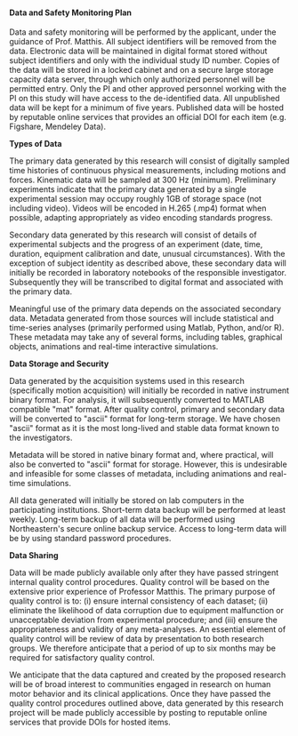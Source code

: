 #### Data and Safety Monitoring Plan

Data and safety monitoring will be performed by the applicant, under the
guidance of Prof. Matthis. All subject identifiers will be removed from
the data. Electronic data will be maintained in digital format stored
without subject identifiers and only with the individual study ID
number. Copies of the data will be stored in a locked cabinet and on a
secure large storage capacity data server, through which only authorized
personnel will be permitted entry. Only the PI and other approved
personnel working with the PI on this study will have access to the
de-identified data. All unpublished data will be kept for a minimum of
five years. Published data will be hosted by reputable online services
that provides an official DOI for each item (e.g. Figshare, Mendeley
Data).

**Types of Data**

The primary data generated by this research will consist of digitally
sampled time histories of continuous physical measurements, including
motions and forces. Kinematic data will be sampled at 300 Hz (minimum).
Preliminary experiments indicate that the primary data generated by a
single experimental session may occupy roughly 1GB of storage space (not
including video). Videos will be encoded in H.265 (.mp4) format when
possible, adapting appropriately as video encoding standards progress.

Secondary data generated by this research will consist of details of
experimental subjects and the progress of an experiment (date, time,
duration, equipment calibration and date, unusual circumstances). With
the exception of subject identity as described above, these secondary
data will initially be recorded in laboratory notebooks of the
responsible investigator. Subsequently they will be transcribed to
digital format and associated with the primary data.

Meaningful use of the primary data depends on the associated secondary
data. Metadata generated from those sources will include statistical and
time-series analyses (primarily performed using Matlab, Python, and/or
R). These metadata may take any of several forms, including tables,
graphical objects, animations and real-time interactive simulations.

**Data Storage and Security**

Data generated by the acquisition systems used in this research
(specifically motion acquisition) will initially be recorded in native
instrument binary format. For analysis, it will subsequently converted
to MATLAB compatible "mat" format. After quality control, primary and
secondary data will be converted to "ascii" format for long-term
storage. We have chosen "ascii" format as it is the most long-lived and
stable data format known to the investigators.

Metadata will be stored in native binary format and, where practical,
will also be converted to "ascii" format for storage. However, this is
undesirable and infeasible for some classes of metadata, including
animations and real-time simulations.

All data generated will initially be stored on lab computers in the
participating institutions. Short-term data backup will be performed at
least weekly. Long-term backup of all data will be performed using
Northeastern's secure online backup service. Access to long-term data
will be by using standard password procedures.

**Data Sharing**

Data will be made publicly available only after they have passed
stringent internal quality control procedures. Quality control will be
based on the extensive prior experience of Professor Matthis. The
primary purpose of quality control is to: (i) ensure internal
consistency of each dataset; (ii) eliminate the likelihood of data
corruption due to equipment malfunction or unacceptable deviation from
experimental procedure; and (iii) ensure the appropriateness and
validity of any meta-analyses. An essential element of quality control
will be review of data by presentation to both research groups. We
therefore anticipate that a period of up to six months may be required
for satisfactory quality control.

We anticipate that the data captured and created by the proposed
research will be of broad interest to communities engaged in research on
human motor behavior and its clinical applications. Once they have
passed the quality control procedures outlined above, data generated by
this research project will be made publicly accessible by posting to
reputable online services that provide DOIs for hosted items.
